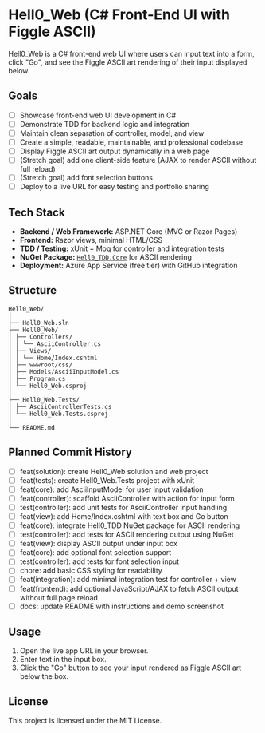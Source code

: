 # Hell0_Web (C# Front-End UI with Figgle ASCII)

Hell0_Web is a C# front-end web UI where users can input text into a form, click "Go", and see the Figgle ASCII art rendering of their input displayed below.

## Goals
- [ ] Showcase front-end web UI development in C#
- [ ] Demonstrate TDD for backend logic and integration
- [ ] Maintain clean separation of controller, model, and view
- [ ] Create a simple, readable, maintainable, and professional codebase
- [ ] Display Figgle ASCII art output dynamically in a web page
- [ ] (Stretch goal) add one client-side feature (AJAX to render ASCII without full reload)
- [ ] (Stretch goal) add font selection buttons
- [ ] Deploy to a live URL for easy testing and portfolio sharing

## Tech Stack
- **Backend / Web Framework:** ASP.NET Core (MVC or Razor Pages)
- **Frontend:** Razor views, minimal HTML/CSS
- **TDD / Testing:** xUnit + Moq for controller and integration tests
- **NuGet Package:** [`Hell0_TDD.Core`](https://www.nuget.org/packages/Hell0_TDD.Core) for ASCII rendering
- **Deployment:** Azure App Service (free tier) with GitHub integration

## Structure
```
Hell0_Web/
│
├── Hell0_Web.sln
├── Hell0_Web/
│ ├── Controllers/
│ │ └── AsciiController.cs
│ ├── Views/
│ │ └── Home/Index.cshtml
│ ├── wwwroot/css/
│ ├── Models/AsciiInputModel.cs
│ ├── Program.cs
│ └── Hell0_Web.csproj
│
├── Hell0_Web.Tests/
│ ├── AsciiControllerTests.cs
│ └── Hell0_Web.Tests.csproj
│
└── README.md
```

## Planned Commit History
- [ ] feat(solution): create Hell0_Web solution and web project
- [ ] feat(tests): create Hell0_Web.Tests project with xUnit
- [ ] feat(core): add AsciiInputModel for user input validation
- [ ] feat(controller): scaffold AsciiController with action for input form
- [ ] test(controller): add unit tests for AsciiController input handling
- [ ] feat(view): add Home/Index.cshtml with text box and Go button
- [ ] feat(core): integrate Hell0_TDD NuGet package for ASCII rendering
- [ ] test(controller): add tests for ASCII rendering output using NuGet
- [ ] feat(view): display ASCII output under input box
- [ ] feat(core): add optional font selection support
- [ ] test(controller): add tests for font selection input
- [ ] chore: add basic CSS styling for readability
- [ ] feat(integration): add minimal integration test for controller + view
- [ ] feat(frontend): add optional JavaScript/AJAX to fetch ASCII output without full page reload
- [ ] docs: update README with instructions and demo screenshot

## Usage
1. Open the live app URL in your browser.
2. Enter text in the input box.
3. Click the "Go" button to see your input rendered as Figgle ASCII art below the box.
<!-- Stretch Goal: select a Figgle font. -->

## License
This project is licensed under the MIT License.


